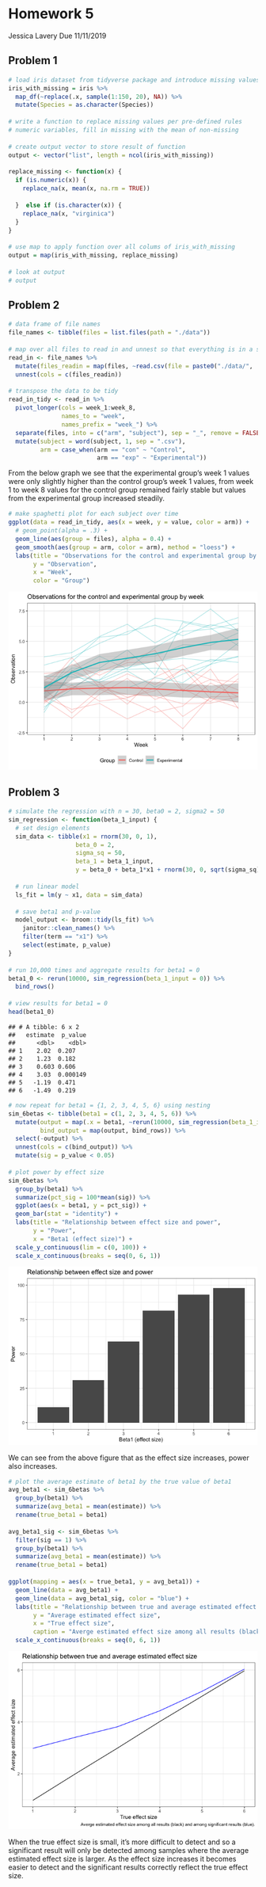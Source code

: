 Homework 5
================
Jessica Lavery
Due 11/11/2019

## Problem 1

``` r
# load iris dataset from tidyverse package and introduce missing values
iris_with_missing = iris %>% 
  map_df(~replace(.x, sample(1:150, 20), NA)) %>%
  mutate(Species = as.character(Species))

# write a function to replace missing values per pre-defined rules
# numeric variables, fill in missing with the mean of non-missing

# create output vector to store result of function
output <- vector("list", length = ncol(iris_with_missing))

replace_missing <- function(x) {
  if (is.numeric(x)) {
    replace_na(x, mean(x, na.rm = TRUE))
    
  }  else if (is.character(x)) {
    replace_na(x, "virginica")
  }
}

# use map to apply function over all colums of iris_with_missing
output = map(iris_with_missing, replace_missing)

# look at output
# output
```

## Problem 2

``` r
# data frame of file names
file_names <- tibble(files = list.files(path = "./data"))

# map over all files to read in and unnest so that everything is in a single dataframe
read_in <- file_names %>% 
  mutate(files_readin = map(files, ~read.csv(file = paste0("./data/", .x)))) %>% 
  unnest(cols = c(files_readin))

# transpose the data to be tidy
read_in_tidy <- read_in %>% 
  pivot_longer(cols = week_1:week_8,
               names_to = "week",
               names_prefix = "week_") %>%
  separate(files, into = c("arm", "subject"), sep = "_", remove = FALSE) %>% 
  mutate(subject = word(subject, 1, sep = ".csv"),
         arm = case_when(arm == "con" ~ "Control",
                         arm == "exp" ~ "Experimental")) 
```

From the below graph we see that the experimental group’s week 1 values
were only slightly higher than the control group’s week 1 values, from
week 1 to week 8 values for the control group remained fairly stable but
values from the experimental group increased steadily.

``` r
# make spaghetti plot for each subject over time
ggplot(data = read_in_tidy, aes(x = week, y = value, color = arm)) +
  # geom_point(alpha = .3) +
  geom_line(aes(group = files), alpha = 0.4) +
  geom_smooth(aes(group = arm, color = arm), method = "loess") +
  labs(title = "Observations for the control and experimental group by week",
       y = "Observation",
       x = "Week",
       color = "Group")
```

![](p8105_hw5_jl4443_files/figure-gfm/unnamed-chunk-3-1.png)<!-- -->

## Problem 3

``` r
# simulate the regression with n = 30, beta0 = 2, sigma2 = 50
sim_regression <- function(beta_1_input) {
  # set design elements
  sim_data <- tibble(x1 = rnorm(30, 0, 1),
                   beta_0 = 2,
                   sigma_sq = 50,
                   beta_1 = beta_1_input,
                   y = beta_0 + beta_1*x1 + rnorm(30, 0, sqrt(sigma_sq)))
  
  # run linear model
  ls_fit = lm(y ~ x1, data = sim_data)
  
  # save beta1 and p-value
  model_output <- broom::tidy(ls_fit) %>% 
    janitor::clean_names() %>% 
    filter(term == "x1") %>%
    select(estimate, p_value)
}

# run 10,000 times and aggregate results for beta1 = 0
beta1_0 <- rerun(10000, sim_regression(beta_1_input = 0)) %>% 
  bind_rows()

# view results for beta1 = 0
head(beta1_0)
```

    ## # A tibble: 6 x 2
    ##   estimate  p_value
    ##      <dbl>    <dbl>
    ## 1    2.02  0.207   
    ## 2    1.23  0.182   
    ## 3    0.603 0.606   
    ## 4    3.03  0.000149
    ## 5   -1.19  0.471   
    ## 6   -1.49  0.219

``` r
# now repeat for beta1 = {1, 2, 3, 4, 5, 6} using nesting
sim_6betas <- tibble(beta1 = c(1, 2, 3, 4, 5, 6)) %>% 
  mutate(output = map(.x = beta1, ~rerun(10000, sim_regression(beta_1_input = .x))),
         bind_output = map(output, bind_rows)) %>% 
  select(-output) %>%
  unnest(cols = c(bind_output)) %>% 
  mutate(sig = p_value < 0.05)

# plot power by effect size
sim_6betas %>% 
  group_by(beta1) %>% 
  summarize(pct_sig = 100*mean(sig)) %>% 
  ggplot(aes(x = beta1, y = pct_sig)) +
  geom_bar(stat = "identity") +
  labs(title = "Relationship between effect size and power",
       y = "Power",
       x = "Beta1 (effect size)") +
  scale_y_continuous(lim = c(0, 100)) +
  scale_x_continuous(breaks = seq(0, 6, 1))
```

![](p8105_hw5_jl4443_files/figure-gfm/unnamed-chunk-5-1.png)<!-- -->

We can see from the above figure that as the effect size increases,
power also increases.

``` r
# plot the average estimate of beta1 by the true value of beta1
avg_beta1 <- sim_6betas %>% 
  group_by(beta1) %>% 
  summarize(avg_beta1 = mean(estimate)) %>% 
  rename(true_beta1 = beta1) 

avg_beta1_sig <- sim_6betas %>% 
  filter(sig == 1) %>% 
  group_by(beta1) %>% 
  summarize(avg_beta1 = mean(estimate)) %>% 
  rename(true_beta1 = beta1) 

ggplot(mapping = aes(x = true_beta1, y = avg_beta1)) + 
  geom_line(data = avg_beta1) +
  geom_line(data = avg_beta1_sig, color = "blue") +
  labs(title = "Relationship between true and average estimated effect size",
       y = "Average estimated effect size",
       x = "True effect size",
       caption = "Averge estimated effect size among all results (black) and among significant results (blue).") +
  scale_x_continuous(breaks = seq(0, 6, 1))
```

![](p8105_hw5_jl4443_files/figure-gfm/unnamed-chunk-6-1.png)<!-- -->

When the true effect size is small, it’s more difficult to detect and so
a significant result will only be detected among samples where the
average estimated effect size is larger. As the effect size increases it
becomes easier to detect and the significant results correctly reflect
the true effect size.
